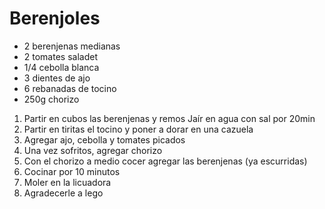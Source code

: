 # Berenjoles

* 2 berenjenas medianas
* 2 tomates saladet 
* 1/4 cebolla blanca
* 3 dientes de ajo
* 6 rebanadas de tocino
* 250g chorizo

1. Partir en cubos las berenjenas y remos Jaír en agua con sal por 20min
2. Partir en tiritas el tocino y poner a dorar en una cazuela
3. Agregar ajo, cebolla y tomates picados 
4. Una vez sofritos, agregar chorizo 
5. Con el chorizo a medio cocer agregar las berenjenas (ya escurridas)
6. Cocinar por 10 minutos
7. Moler en la licuadora
8. Agradecerle a lego
